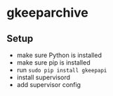 gkeeparchive
========

## Setup

- make sure Python is installed
- make sure pip is installed
- run `sudo pip install gkeepapi`
- install supervisord
- add supervisor config
